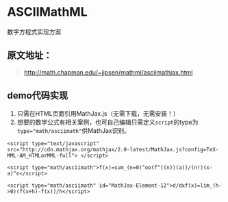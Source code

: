 # ASCIIMathML
数字方程式实现方案

## 原文地址：
> http://math.chapman.edu/~jipsen/mathml/asciimathjax.html

## demo代码实现
1. 只需在HTML页面引用MathJax.js（无需下载，无需安装！）
2. 想要的数学公式有相关案例，也可自己编辑只需定义`script`的type为 `type="math/asciimath"`供MathJax识别。

`<script type="text/javascript" src="http://cdn.mathjax.org/mathjax/2.0-latest/MathJax.js?config=TeX-MML-AM_HTMLorMML-full"> </script>`

`<script type="math/asciimath">f(x)=sum_(n=0)^oo(f^((n))(a))/(n!)(x-a)^n</script>`

`<script type="math/asciimath" id="MathJax-Element-12">d/dxf(x)=lim_(h->0)(f(x+h)-f(x))/h</script>`
